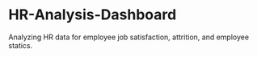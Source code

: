# HR-Analysis-Dashboard
Analyzing HR data for employee job satisfaction, attrition, and employee statics.
